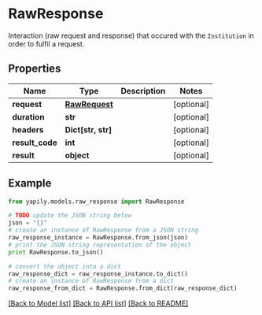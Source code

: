 # RawResponse

Interaction (raw request and response) that occured with the `Institution` in order to fulfil a request.

## Properties
Name | Type | Description | Notes
------------ | ------------- | ------------- | -------------
**request** | [**RawRequest**](RawRequest.md) |  | [optional] 
**duration** | **str** |  | [optional] 
**headers** | **Dict[str, str]** |  | [optional] 
**result_code** | **int** |  | [optional] 
**result** | **object** |  | [optional] 

## Example

```python
from yapily.models.raw_response import RawResponse

# TODO update the JSON string below
json = "{}"
# create an instance of RawResponse from a JSON string
raw_response_instance = RawResponse.from_json(json)
# print the JSON string representation of the object
print RawResponse.to_json()

# convert the object into a dict
raw_response_dict = raw_response_instance.to_dict()
# create an instance of RawResponse from a dict
raw_response_from_dict = RawResponse.from_dict(raw_response_dict)
```
[[Back to Model list]](../README.md#documentation-for-models) [[Back to API list]](../README.md#documentation-for-api-endpoints) [[Back to README]](../README.md)



